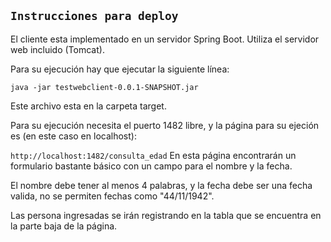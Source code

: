 ## `Instrucciones para deploy`
El cliente esta implementado en un servidor
Spring Boot.
Utiliza el servidor web incluido (Tomcat).

Para su ejecución hay que ejecutar la siguiente línea:

`java -jar testwebclient-0.0.1-SNAPSHOT.jar`

Este archivo esta en la carpeta target.

Para su ejecución necesita el puerto 1482 libre,
y la página para su ejeción es (en este caso en
localhost):

`http://localhost:1482/consulta_edad`
En esta página encontrarán un formulario bastante
básico con un campo para el nombre y la fecha.

El nombre debe tener al menos 4 palabras, y la fecha debe 
ser una fecha valida, no se permiten fechas como 
"44/11/1942".

Las persona ingresadas se irán registrando en la tabla que
se encuentra en la parte baja de la página. 